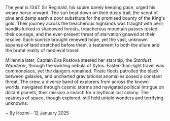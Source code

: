 
The year is 1347.  Sir Reginald, his squire barely keeping pace, urged his weary horse onward.  The sun beat down on their dusty trail, the scent of pine and damp earth a poor substitute for the promised bounty of the King's gold. Their journey across the treacherous highlands was fraught with peril; bandits lurked in shadowed forests, treacherous mountain passes tested their courage, and the ever-present threat of starvation gnawed at their resolve.  Each sunrise brought renewed hope, yet the vast, unknown expanse of land stretched before them, a testament to both the allure and the brutal reality of medieval travel.


Millennia later, Captain Eva Rostova steered her starship, the *Stardust Wanderer*, through the swirling nebula of Xylos.  Faster-than-light travel was commonplace, yet the dangers remained.  Pirate fleets patrolled the black between galaxies, and uncharted gravitational anomalies posed a constant threat.  The crew, a diverse band of explorers from across the known worlds, navigated through cosmic storms and navigated political intrigue on distant planets, their mission a search for a mythical lost colony. The vastness of space, though explored, still held untold wonders and terrifying unknowns.

~ By Hozmi - 12 January 2025
